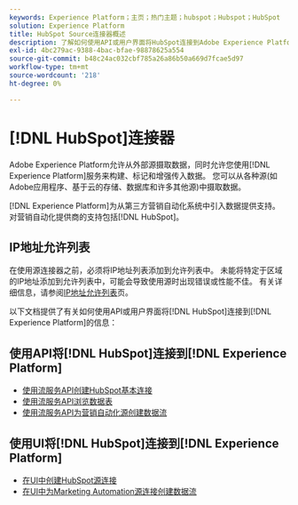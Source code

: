 ```yaml
---
keywords: Experience Platform；主页；热门主题；hubspot；Hubspot；HubSpot
solution: Experience Platform
title: HubSpot Source连接器概述
description: 了解如何使用API或用户界面将HubSpot连接到Adobe Experience Platform。
exl-id: 4bc279ac-9388-4bac-bfae-98878625a554
source-git-commit: b48c24ac032cbf785a26a86b50a669d7fcae5d97
workflow-type: tm+mt
source-wordcount: '218'
ht-degree: 0%

---
```


# [!DNL HubSpot]连接器

Adobe Experience Platform允许从外部源摄取数据，同时允许您使用[!DNL Experience Platform]服务来构建、标记和增强传入数据。 您可以从各种源(如Adobe应用程序、基于云的存储、数据库和许多其他源)中摄取数据。

[!DNL Experience Platform]为从第三方营销自动化系统中引入数据提供支持。 对营销自动化提供商的支持包括[!DNL HubSpot]。

## IP地址允许列表

在使用源连接器之前，必须将IP地址列表添加到允许列表中。 未能将特定于区域的IP地址添加到允许列表中，可能会导致使用源时出现错误或性能不佳。 有关详细信息，请参阅[IP地址允许列表](../../ip-address-allow-list.md)页。

以下文档提供了有关如何使用API或用户界面将[!DNL HubSpot]连接到[!DNL Experience Platform]的信息：

## 使用API将[!DNL HubSpot]连接到[!DNL Experience Platform]

- [使用流服务API创建HubSpot基本连接](../../tutorials/api/create/marketing-automation/hubspot.md)
- [使用流服务API浏览数据表](../../tutorials/api/explore/tabular.md)
- [使用流服务API为营销自动化源创建数据流](../../tutorials/api/collect/marketing-automation.md)

## 使用UI将[!DNL HubSpot]连接到[!DNL Experience Platform]

- [在UI中创建HubSpot源连接](../../tutorials/ui/create/marketing-automation/hubspot.md)
- [在UI中为Marketing Automation源连接创建数据流](../../tutorials/ui/dataflow/marketing-automation.md)
